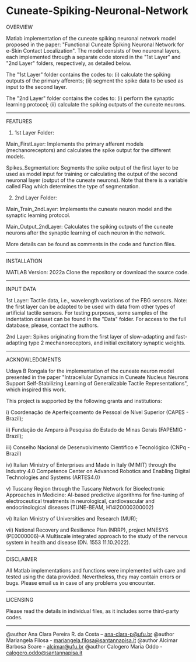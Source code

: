 # Cuneate-Spiking-Neuronal-Network


OVERVIEW

Matlab implementation of the cuneate spiking neuronal network model proposed in the paper: "Functional Cuneate Spiking Neuronal Network for e-Skin Contact Localization". The model consists of two neuronal layers, each implemented through a separate code stored in the "1st Layer" and "2nd Layer" folders, respectively, as detailed below.

The "1st Layer" folder contains the codes to: (i) calculate the spiking outputs of the primary afferents; (ii) segment the spike data to be used as input to the second layer.

The "2nd Layer" folder contains the codes to: (i) perform the synaptic learning protocol; (ii) calculate the spiking outputs of the cuneate neurons. 
_____________________________________

FEATURES

1) 1st Layer Folder:

Main_FirstLayer: Implements the primary afferent models (mechanoreceptors) and calculates the spike output for the different models.

Spikes_Segmentation: Segments the spike output of the first layer to be used as model input for training or calculating the output of the second neuronal layer (output of the cuneate neurons). Note that there is a variable called Flag which determines the type of segmentation.

2) 2nd Layer Folder:

Main_Train_2ndLayer: Implements the cuneate neuron model and the synaptic learning protocol. 

Main_Output_2ndLayer: Calculates the spiking outputs of the cuneate neurons after the synaptic learning of each neuron in the network.

More details can be found as comments in the code and function files.
_____________________________________

INSTALLATION

MATLAB Version: 2022a
Clone the repository or download the source code.
_____________________________________

INPUT DATA

1st Layer: Tactile data, i.e., wavelength variations of the FBG sensors.  Note: the first layer can be adapted to be used with data from other types of artificial tactile sensors. For testing purposes, some samples of the indentation dataset can be found in the "Data" folder. For access to the full database, please, contact the authors.

2nd Layer: Spikes originating from the first layer of slow-adapting and fast-adapting type 2 mechanoreceptors, and initial excitatory synaptic weights.
_____________________________________

ACKNOWLEDGMENTS

Udaya B Rongala for the implementation of the cuneate neuron model presented in the paper "Intracellular Dynamics in Cuneate Nucleus Neurons Support Self-Stabilizing Learning of Generalizable Tactile Representations", which inspired this work.

This project is supported by the following grants and institutions: 

i) Coordenação de Aperfeiçoamento de Pessoal de Nível Superior (CAPES - Brazil);

ii) Fundação de Amparo à Pesquisa do Estado de Minas Gerais (FAPEMIG - Brazil);

iii) Conselho Nacional de Desenvolvimento Científico e Tecnológico (CNPq - Brazil)

iv) Italian Ministry of Enterprises and Made in Italy (MIMIT) through the Industry 4.0 Competence Center on Advanced Robotics and Enabling Digital Technologies and Systems (ARTES4.0)

v) Tuscany Region through the Tuscany Network for Bioelectronic Approaches in Medicine: AI-based predictive algorithms for fine-tuning of electroceutical treatments in neurological, cardiovascular and endocrinological diseases (TUNE-BEAM, H14I20000300002)
 
vi) Italian Ministry of Universities and Research (MUR);

vii) National Recovery and Resilience Plan (NRRP), project MNESYS (PE0000006)–A Multiscale integrated approach to the study of the nervous system in health and disease (DN. 1553 11.10.2022).
_____________________________________

DISCLAIMER

All Matlab implementations and functions were implemented with care and tested using the data provided. Nevertheless, they may contain errors or bugs. Please email us in case of any problems you encounter.
_____________________________________

LICENSING

Please read the details in individual files, as it includes some third-party codes.
_____________________________________

@author Ana Clara Pereira R. da Costa – ana-clara-p@ufu.br
@author Mariangela Filosa - mariangela.filosa@santannapisa.it 
@author Alcimar Barbosa Soare - alcimar@ufu.br
@author Calogero Maria Oddo - calogero.oddo@santannapisa.it 

